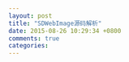 ```yaml
---
layout: post
title: "SDWebImage源码解析"
date: 2015-08-26 10:29:34 +0800
comments: true
categories: 
---
```

